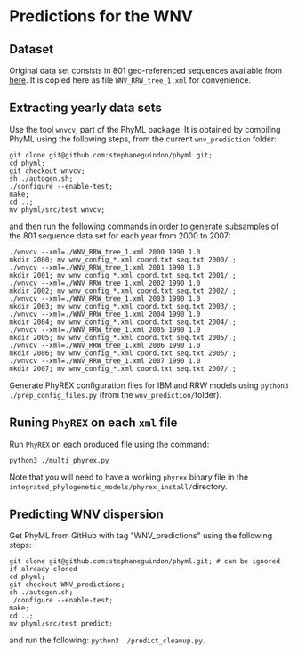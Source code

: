 # Predictions for the WNV

## Dataset

Original data set consists in 801 geo-referenced sequences available from [here](https://github.com/sdellicour/wnv_north_america/blob/master/Scripts_%26_data/Continuous_phylogeographic_analyses/WNV_RRW_tree_1.xml).
It is copied here as file `WNV_RRW_tree_1.xml` for convenience.

## Extracting yearly data sets

Use the tool `wnvcv`, part of the PhyML package. It is obtained by compiling PhyML using the following steps,
from the current `wnv_prediction` folder:

```
git clone git@github.com:stephaneguindon/phyml.git;
cd phyml;
git checkout wnvcv;
sh ./autogen.sh;
./configure --enable-test;
make;
cd ..;
mv phyml/src/test wnvcv;
```

and then run the following commands in order to generate subsamples of the 801 sequence
data set for each year from 2000 to 2007:

```
./wnvcv --xml=./WNV_RRW_tree_1.xml 2000 1990 1.0
mkdir 2000; mv wnv_config_*.xml coord.txt seq.txt 2000/.;
./wnvcv --xml=./WNV_RRW_tree_1.xml 2001 1990 1.0
mkdir 2001; mv wnv_config_*.xml coord.txt seq.txt 2001/.;
./wnvcv --xml=./WNV_RRW_tree_1.xml 2002 1990 1.0
mkdir 2002; mv wnv_config_*.xml coord.txt seq.txt 2002/.;
./wnvcv --xml=./WNV_RRW_tree_1.xml 2003 1990 1.0
mkdir 2003; mv wnv_config_*.xml coord.txt seq.txt 2003/.;
./wnvcv --xml=./WNV_RRW_tree_1.xml 2004 1990 1.0
mkdir 2004; mv wnv_config_*.xml coord.txt seq.txt 2004/.;
./wnvcv --xml=./WNV_RRW_tree_1.xml 2005 1990 1.0
mkdir 2005; mv wnv_config_*.xml coord.txt seq.txt 2005/.;
./wnvcv --xml=./WNV_RRW_tree_1.xml 2006 1990 1.0
mkdir 2006; mv wnv_config_*.xml coord.txt seq.txt 2006/.;
./wnvcv --xml=./WNV_RRW_tree_1.xml 2007 1990 1.0
mkdir 2007; mv wnv_config_*.xml coord.txt seq.txt 2007/.;
```
Generate PhyREX configuration files for IBM and RRW models using `python3 ./prep_config_files.py` (from the `wnv_prediction/`folder).

## Runing `PhyREX` on each `xml` file

Run `PhyREX` on each produced file using the command:
```
python3 ./multi_phyrex.py
```
Note that you will need to have a working `phyrex` binary file in the `integrated_phylogenetic_models/phyrex_install/`directory.

## Predicting WNV dispersion

Get PhyML from GitHub with tag "WNV_predictions" using the following steps:
```
git clone git@github.com:stephaneguindon/phyml.git; # can be ignored if already cloned
cd phyml;
git checkout WNV_predictions;
sh ./autogen.sh;
./configure --enable-test;
make;
cd ..;
mv phyml/src/test predict;
```

and run the following: `python3 ./predict_cleanup.py`.








